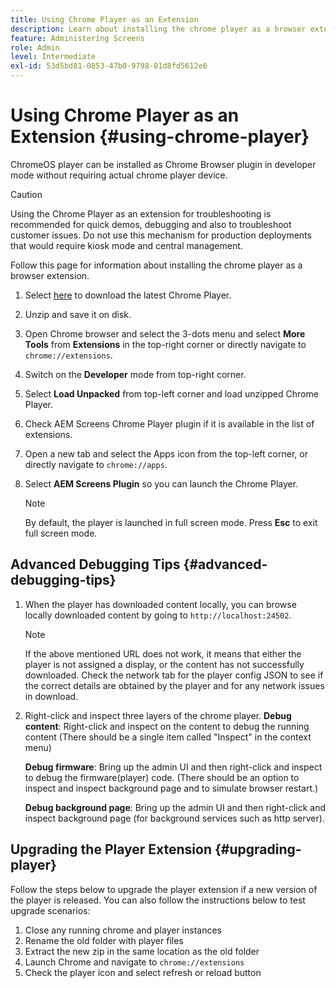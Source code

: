 ```yaml
---
title: Using Chrome Player as an Extension
description: Learn about installing the chrome player as a browser extension for AEM Screens.
feature: Administering Screens
role: Admin
level: Intermediate
exl-id: 53d5bd81-0853-47b0-9798-01d8fd5612e6
---
```

# Using Chrome Player as an Extension {#using-chrome-player}

ChromeOS player can be installed as Chrome Browser plugin in developer mode without requiring actual chrome player device. 

 >[!CAUTION]
 >
 > Using the Chrome Player as an extension for troubleshooting is recommended for quick demos, debugging and also to troubleshoot customer issues. Do not use this mechanism for production deployments that would require kiosk mode and central management.

Follow this page for information about installing the chrome player as a browser extension.

1. Select [here](https://download.macromedia.com/screens/) to download the latest Chrome Player.

1. Unzip and save it on disk.

1. Open Chrome browser and select the 3-dots menu and select **More Tools** from **Extensions** in the top-right corner or directly navigate to `chrome://extensions`.

1. Switch on the **Developer** mode from top-right corner.

1. Select **Load Unpacked** from top-left corner and load unzipped Chrome Player.

1. Check AEM Screens Chrome Player plugin if it is available in the list of extensions.

1. Open a new tab and select the Apps icon from the top-left corner, or directly navigate to `chrome://apps`.

1. Select **AEM Screens Plugin** so you can launch the Chrome Player.

   >[!NOTE]
   >
   > By default, the player is launched in full screen mode. Press **Esc** to exit full screen mode.


## Advanced Debugging Tips {#advanced-debugging-tips}

1. When the player has downloaded content locally, you can browse locally downloaded content by going to `http://localhost:24502`.

   >[!NOTE]
   >
   > If the above mentioned URL does not work, it means that either the player is not assigned a display, or the content has not successfully downloaded. Check the network tab for the player config JSON to see if the correct details are obtained by the player and for any network issues in download.

1. Right-click and inspect three layers of the chrome player.
   **Debug content**: Right-click and inspect on the content to debug the running content (There should be a single item called "Inspect" in the context menu)

   **Debug firmware**: Bring up the admin UI and then right-click and inspect to debug the firmware(player) code. (There should be an option to inspect and inspect background page and to simulate browser restart.)

   **Debug background page**: Bring up the admin UI and then right-click and inspect background page (for background services such as http server).

## Upgrading the Player Extension {#upgrading-player}

Follow the steps below to upgrade the player extension if a new version of the player is released. You can also follow the instructions below to test upgrade scenarios:

1. Close any running chrome and player instances
1. Rename the old folder with player files
1. Extract the new zip in the same location as the old folder
1. Launch Chrome and navigate to `chrome://extensions`
1. Check the player icon and select refresh or reload button
